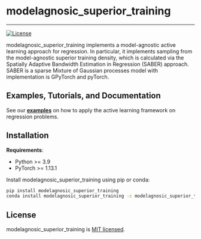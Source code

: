 # modelagnosic_superior_training

---
[![License](https://img.shields.io/badge/license-MIT-green.svg)](LICENSE)

modelagnosic_superior_training implements a model-agnostic active learning approach for regression. In particular, it implements sampling from the model-agnostic superior training density, which is calculated via the Spatially Adaptive Bandwidth Estimation in Regression (SABER) approach. SABER is a sparse Mixture of Gaussian processes model with implementation is GPyTorch and pyTorch.

## Examples, Tutorials, and Documentation

See our [**examples**](https://github.com/DPanknin/modelagnosic_superior_training/tree/main/examples) on how to apply the active learning framework on regression problems.

## Installation

**Requirements**:
- Python >= 3.9
- PyTorch >= 1.13.1

Install modelagnosic_superior_training using pip or conda:

```bash
pip install modelagnosic_superior_training
conda install modelagnosic_superior_training -c modelagnosic_superior_training
```


## License
modelagnosic_superior_training is [MIT licensed](https://github.com/DPanknin/modelagnosic_superior_training/blob/main/LICENSE).
